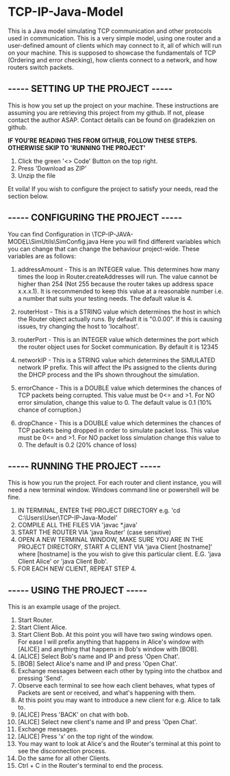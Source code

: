 # TCP-IP-Java-Model
This is a Java model simulating TCP communication and other protocols used in communication. This is a very simple model, using one router and a user-defined amount of clients which may connect to it, all of which will run on your machine. This is supposed to showcase the fundamentals of TCP (Ordering and error checking), how clients connect to a network, and how routers switch packets.

## ----- SETTING UP THE PROJECT -----
This is how you set up the project on your machine. These instructions are assuming you are retrieving this project from my github. If not, please contact the author ASAP. Contact details can be found on @radekzien on github.

**IF YOU'RE READING THIS FROM GITHUB, FOLLOW THESE STEPS. OTHERWISE SKIP TO 'RUNNING THE PROJECT'**
1. Click the green '<> Code' Button on the top right.
2. Press 'Download as ZIP'
3. Unzip the file

Et voila! If you wish to configure the project to satisfy your needs, read the section below.

## ----- CONFIGURING THE PROJECT -----
You can find Configuration in \TCP-IP-JAVA-MODEL\SimUtils\SimConfig.java
Here you will find different variables which you can change that can change the behaviour project-wide.
These variables are as follows:

1. addressAmount - This is an INTEGER value. This determines how many times the loop in Router.createAddresses
    will run. The value cannot be higher than 254 (Not 255 because the router takes up address space x.x.x.1). It is
    recommended to keep this value at a reasonable number i.e. a number that suits your testing needs. The default value is 4.

2. routerHost - This is a STRING value which determines the host in which the Router object actually runs. By default it is "0.0.00". If this is causing issues, try changing     the host to 'localhost'.

3. routerPort - This is an INTEGER value which determines the port which the router object uses for Socket communication. By default it is 12345

4. networkIP - This is a STRING value which determines the SIMULATED network IP prefix. This will affect the IPs assigned to the clients during the DHCP process and the IPs     shown throughout the simulation.

5. errorChance - This is a DOUBLE value which determines the chances of TCP packets being corrupted. This value must be  0<= and >1. For NO error simulation,         change this value to 0. The default value is 0.1 (10% chance of corruption.)

6. dropChance - This is a DOUBLE value which determines the chances of TCP packets being dropped in order to simulate packet loss. This value must be 0<= and >1. For NO packet loss simulation change this value to 0. The default is 0.2 (20% chance of loss)

## ----- RUNNING THE PROJECT -----
This is how you run the project. For each router and client instance, you will need a new terminal window. Windows command line or powershell will be fine.
1. IN TERMINAL, ENTER THE PROJECT DIRECTORY e.g. 'cd C:\Users\User\TCP-IP-Java-Model'
2. COMPILE ALL THE FILES VIA 'javac *.java'
3. START THE ROUTER VIA 'java Router' (case sensitive)
4. OPEN A NEW TERMINAL WINDOW, MAKE SURE YOU ARE IN THE PROJECT DIRECTORY, START A CLIENT VIA 'java Client [hostname]' where [hostname] is the you wish to give this particular client. E.G. 'java Client Alice' or 'java Client Bob'.
5. FOR EACH NEW CLIENT, REPEAT STEP 4.

## ----- USING THE PROJECT -----
This is an example usage of the project.
1. Start Router.
2. Start Client Alice.
3. Start Client Bob.
At this point you will have two swing windows open. For ease I will prefix anything that happens in Alice's window with [ALICE] and anything that happens in Bob's window with [BOB].
4. [ALICE] Select Bob's name and IP and press 'Open Chat'.
5. [BOB] Select Alice's name and IP and press 'Open Chat'.
6. Exchange messages between each other by typing into the chatbox and pressing 'Send'.
7. Observe each terminal to see how each client behaves, what types of Packets are sent or received, and what's happening with them.
8. At this point you may want to introduce a new client for e.g. Alice to talk to.
9. [ALICE] Press 'BACK' on chat with bob.
10. [ALICE] Select new client's name and IP and press 'Open Chat'.
11. Exchange messages.
12. [ALICE] Press 'x' on the top right of the window.
13. You may want to look at Alice's and the Router's terminal at this point to see the disconnection process.
14. Do the same for all other Clients.
15. Ctrl + C in the Router's terminal to end the process.
